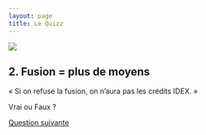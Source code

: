 ```yaml
---
layout: page
title: Le Quizz
---
```



<img src="https://media.giphy.com/media/3o6ZtluVFjf3MSL2Za/giphy.gif" />
<section>
<h2>2. Fusion = plus de moyens</h2>

<p>« Si on refuse la fusion, on n’aura pas les crédits IDEX. »</p>

<p class="more"><a href="#"></a>Vrai ou Faux ?</p>

<div class="details" style="display:none">
FAUX !

C’est un chantage qui est à l’œuvre. Idex et Fusion sont à dissocier. Sur Toulouse ces crédits sont de 25M€ sur un budget total de tout l’enseignement supérieur de 1000M€.
Les 25 millions d’euros par an de manque à gagner en raison de l’arrêt de l’Idex sont à mettre en correspondance avec le coût d’une fusion : selon la Cour des Comptes, 30 millions d’euros par an pour l’université de Strasbourg.
</div>

<p><a href="../quizz-q3">Question suivante</a></p>
</section>

